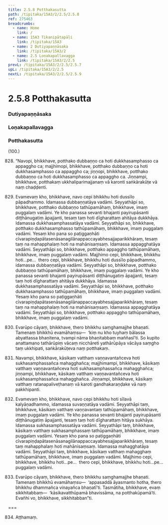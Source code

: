 ```yaml
---
title: 2.5.8 Potthakasutta
path: /tipitaka/15A3/2/2.5/2.5.8
ref: 275463
breadcrumbs:
  - name: Home
    link: /
  - name: 15A3 Tikanipātapāḷi
    link: /tipitaka/15A3
  - name: 2 Dutiyapaṇṇāsaka
    link: /tipitaka/15A3/2
  - name: 2.5 Loṇakapallavagga
    link: /tipitaka/15A3/2/2.5
prevL: /tipitaka/15A3/2/2.5/2.5.7
upL: /tipitaka/15A3/2/2.5
nextL: /tipitaka/15A3/2/2.5/2.5.9
---
```


# 2.5.8 Potthakasutta

### Dutiyapaṇṇāsaka

### Loṇakapallavagga

### Potthakasutta

(100.)

828. “Navopi, bhikkhave, potthako dubbaṇṇo ca hoti dukkhasamphasso ca appaggho ca; majjhimopi, bhikkhave, potthako dubbaṇṇo ca hoti dukkhasamphasso ca appaggho ca; jiṇṇopi, bhikkhave, potthako dubbaṇṇo ca hoti dukkhasamphasso ca appaggho ca. Jiṇṇampi, bhikkhave, potthakaṃ ukkhaliparimajjanaṃ vā karonti saṅkārakūṭe vā naṃ chaḍḍenti.

829. Evamevaṃ kho, bhikkhave, navo cepi bhikkhu hoti dussīlo pāpadhammo. Idamassa dubbaṇṇatāya vadāmi. Seyyathāpi so, bhikkhave, potthako dubbaṇṇo tathūpamāhaṃ, bhikkhave, imaṃ puggalaṃ vadāmi. Ye kho panassa sevanti bhajanti payirupāsanti diṭṭhānugatiṃ āpajjanti, tesaṃ taṃ hoti dīgharattaṃ ahitāya dukkhāya. Idamassa dukkhasamphassatāya vadāmi. Seyyathāpi so, bhikkhave, potthako dukkhasamphasso tathūpamāhaṃ, bhikkhave, imaṃ puggalaṃ vadāmi. Yesaṃ kho pana so paṭiggaṇhāti cīvarapiṇḍapātasenāsanagilānappaccayabhesajjaparikkhāraṃ, tesaṃ taṃ na mahapphalaṃ hoti na mahānisaṃsaṃ. Idamassa appagghatāya vadāmi. Seyyathāpi so, bhikkhave, potthako appaggho tathūpamāhaṃ, bhikkhave, imaṃ puggalaṃ vadāmi. Majjhimo cepi, bhikkhave, bhikkhu hoti…pe…  thero cepi, bhikkhave, bhikkhu hoti dussīlo pāpadhammo, idamassa dubbaṇṇatāya vadāmi. Seyyathāpi so, bhikkhave, potthako dubbaṇṇo tathūpamāhaṃ, bhikkhave, imaṃ puggalaṃ vadāmi. Ye kho panassa sevanti bhajanti payirupāsanti diṭṭhānugatiṃ āpajjanti, tesaṃ taṃ hoti dīgharattaṃ ahitāya dukkhāya. Idamassa dukkhasamphassatāya vadāmi. Seyyathāpi so, bhikkhave, potthako dukkhasamphasso tathūpamāhaṃ, bhikkhave, imaṃ puggalaṃ vadāmi. Yesaṃ kho pana so paṭiggaṇhāti cīvarapiṇḍapātasenāsanagilānappaccayabhesajjaparikkhāraṃ, tesaṃ taṃ na mahapphalaṃ hoti na mahānisaṃsaṃ. Idamassa appagghatāya vadāmi. Seyyathāpi so, bhikkhave, potthako appaggho tathūpamāhaṃ, bhikkhave, imaṃ puggalaṃ vadāmi.

830. Evarūpo cāyaṃ, bhikkhave, thero bhikkhu saṃghamajjhe bhaṇati. Tamenaṃ bhikkhū evamāhaṃsu—  ‘kiṃ nu kho tuyhaṃ bālassa abyattassa bhaṇitena, tvampi nāma bhaṇitabbaṃ maññasī’ti. So kupito anattamano tathārūpiṃ vācaṃ nicchāreti yathārūpāya vācāya saṃgho taṃ ukkhipati, saṅkārakūṭeva naṃ potthakaṃ.

831. Navampi, bhikkhave, kāsikaṃ vatthaṃ vaṇṇavantañceva hoti sukhasamphassañca mahagghañca; majjhimampi, bhikkhave, kāsikaṃ vatthaṃ vaṇṇavantañceva hoti sukhasamphassañca mahagghañca; jiṇṇampi, bhikkhave, kāsikaṃ vatthaṃ vaṇṇavantañceva hoti sukhasamphassañca mahagghañca. Jiṇṇampi, bhikkhave, kāsikaṃ vatthaṃ ratanapaliveṭhanaṃ vā karoti gandhakaraṇḍake vā naṃ pakkhipanti.

832. Evamevaṃ kho, bhikkhave, navo cepi bhikkhu hoti sīlavā kalyāṇadhammo, idamassa suvaṇṇatāya vadāmi. Seyyathāpi taṃ, bhikkhave, kāsikaṃ vatthaṃ vaṇṇavantaṃ tathūpamāhaṃ, bhikkhave, imaṃ puggalaṃ vadāmi. Ye kho panassa sevanti bhajanti payirupāsanti diṭṭhānugatiṃ āpajjanti, tesaṃ taṃ hoti dīgharattaṃ hitāya sukhāya. Idamassa sukhasamphassatāya vadāmi. Seyyathāpi taṃ, bhikkhave, kāsikaṃ vatthaṃ sukhasamphassaṃ tathūpamāhaṃ, bhikkhave, imaṃ puggalaṃ vadāmi. Yesaṃ kho pana so paṭiggaṇhāti cīvarapiṇḍapātasenāsanagilānappaccayabhesajjaparikkhāraṃ, tesaṃ taṃ mahapphalaṃ hoti mahānisaṃsaṃ. Idamassa mahagghatāya vadāmi. Seyyathāpi taṃ, bhikkhave, kāsikaṃ vatthaṃ mahagghaṃ tathūpamāhaṃ, bhikkhave, imaṃ puggalaṃ vadāmi. Majjhimo cepi, bhikkhave, bhikkhu hoti…pe…  thero cepi, bhikkhave, bhikkhu hoti…pe…  puggalaṃ vadāmi.

833. Evarūpo cāyaṃ, bhikkhave, thero bhikkhu saṃghamajjhe bhaṇati. Tamenaṃ bhikkhū evamāhaṃsu—  ‘appasaddā āyasmanto hotha, thero bhikkhu dhammañca vinayañca bhaṇatī’ti. Tasmātiha, bhikkhave, evaṃ sikkhitabbaṃ—  ‘kāsikavatthūpamā bhavissāma, na potthakūpamā’ti. Evañhi vo, bhikkhave, sikkhitabban”ti.

===

834. Aṭṭhamaṃ.




